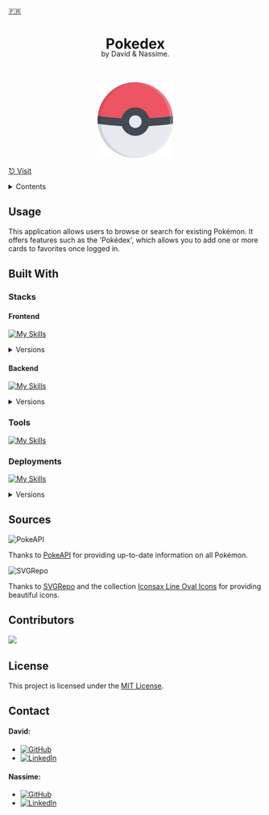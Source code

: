 <a href="https://github.com/Nassitch/pokedex/blob/main/README_FR.md">🇫🇷</a>

<div align="center">
  <h1 align="center">
    Pokedex
  </h1>
  <p style="margin-top: -25px">
    by David & Nassime.
  </p>
    <br />
    <br />
    <a href="https://pokedex.3a1d.com/">
      <img src="/frontend/src/assets/logos/pokeball.png" alt="Logo" width="150">
    </a>
</div>

<a href="https://pokedex.3a1d.com/">⎋ Visit</a>

<details>
<summary>Contents</summary>
<ol>
<li>
<a href="#about">About</a>
<ul>
<li><a href="#usage">Usage</a></li>
</ul>
</li>
<li><a href="#built-with">Built With</a></li>
<ul>
<li><a href="#stacks">Stacks</a></li>
<li><a href="#tools">Tools</a></li>
<li><a href="#deployments">Deployments</a></li>
</ul>
<li><a href="#sources">Sources</a></li>
<li><a href="#contributors">Contributors</a></li>
<li><a href="#license">License</a></li>
<li><a href="#contact">Contact</a></li>
</ol>

</details>

## Usage
This application allows users to browse or search for existing Pokémon. It offers features such as the 'Pokédex', which allows you to add one or more cards to favorites once logged in.

## Built With
### Stacks
#### Frontend
[![My Skills](https://skillicons.dev/icons?i=html,css,js,ts,angular)](https://skillicons.dev)
<details>
<summary>Versions</summary>
<ul>
<li>HTML v5</li>
<li>CSS v3</li>
<li>JavaScript ES2022</li>
<li>TypeScript v5.1</li>
<li>Angular v16</li>
</ul>
</details>

#### Backend
[![My Skills](https://skillicons.dev/icons?i=nodejs,nest,mysql,prisma)](https://skillicons.dev)
<details>
<summary>Versions</summary>
<ul>
<li>Node.js v20</li>
<li>Nest.js v9</li>
<li>MySQL v8</li>
<li>Prisma v5</li>
</ul>
</details>

### Tools
[![My Skills](https://skillicons.dev/icons?i=figma,postman,vscode,git,github,githubactions)](https://skillicons.dev)

### Deployments
[![My Skills](https://skillicons.dev/icons?i=nginx,apache)](https://skillicons.dev)
<details>
<summary>Versions</summary>
<ul>
<li>Nginx v1.2.6</li>
<li>Apache v2.4</li>
</ul>
</details>

## Sources

<img src="https://pokeapi.co/static/pokeapi_256.3fa72200.png" alt="PokeAPI"  width="80" />
<p>Thanks to <a href="https://pokeapi.co/">PokeAPI</a> for providing up-to-date information on all Pokémon.</p>

<img src="https://www.svgrepo.com/logo.svg" alt="SVGRepo"  width="80" />
<p>Thanks to <a href="https://www.svgrepo.com/">SVGRepo</a> and the collection <a href="https://www.svgrepo.com/collection/iconsax-line-oval-icons/">Iconsax Line Oval Icons</a> for providing beautiful icons.</p>

## Contributors
<a href="https://github.com/Nassitch/pokedex/graphs/contributors"><img src="https://contrib.rocks/image?repo=Nassitch/pokedex" /></a>

## License
This project is licensed under the [MIT License](LICENSE).

## Contact
#### David:
* [![GitHub](https://img.shields.io/badge/😺-GitHub-1fa2ff?style=flat)](https://github.com/davidduranty)
* [![LinkedIn](https://img.shields.io/badge/📠-LinkedIn-1fa2ff?style=flat)](https://www.linkedin.com/in/david-duranty/)

#### Nassime:
* [![GitHub](https://img.shields.io/badge/😺-GitHub-1fa2ff?style=flat)](https://github.com/Nassitch)
* [![LinkedIn](https://img.shields.io/badge/📠-LinkedIn-1fa2ff?style=flat)](https://www.linkedin.com/in/nassime-harmach/)